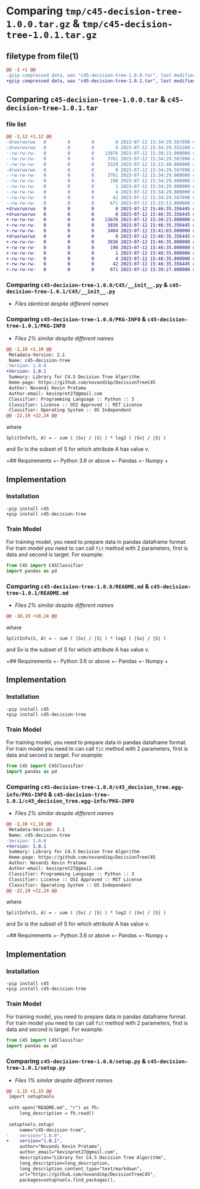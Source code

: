 # Comparing `tmp/c45-decision-tree-1.0.0.tar.gz` & `tmp/c45-decision-tree-1.0.1.tar.gz`

## filetype from file(1)

```diff
@@ -1 +1 @@
-gzip compressed data, was "c45-decision-tree-1.0.0.tar", last modified: Wed Jul 12 15:34:29 2023, max compression
+gzip compressed data, was "c45-decision-tree-1.0.1.tar", last modified: Wed Jul 12 15:46:35 2023, max compression
```

## Comparing `c45-decision-tree-1.0.0.tar` & `c45-decision-tree-1.0.1.tar`

### file list

```diff
@@ -1,12 +1,12 @@
-drwxrwxrwx   0        0        0        0 2023-07-12 15:34:29.567898 c45-decision-tree-1.0.0/
-drwxrwxrwx   0        0        0        0 2023-07-12 15:34:29.552260 c45-decision-tree-1.0.0/C45/
--rw-rw-rw-   0        0        0    13676 2023-07-12 15:30:23.000000 c45-decision-tree-1.0.0/C45/__init__.py
--rw-rw-rw-   0        0        0     3761 2023-07-12 15:34:29.567898 c45-decision-tree-1.0.0/PKG-INFO
--rw-rw-rw-   0        0        0     3329 2023-07-12 15:13:40.000000 c45-decision-tree-1.0.0/README.md
-drwxrwxrwx   0        0        0        0 2023-07-12 15:34:29.567898 c45-decision-tree-1.0.0/c45_decision_tree.egg-info/
--rw-rw-rw-   0        0        0     3761 2023-07-12 15:34:29.000000 c45-decision-tree-1.0.0/c45_decision_tree.egg-info/PKG-INFO
--rw-rw-rw-   0        0        0      198 2023-07-12 15:34:29.000000 c45-decision-tree-1.0.0/c45_decision_tree.egg-info/SOURCES.txt
--rw-rw-rw-   0        0        0        1 2023-07-12 15:34:29.000000 c45-decision-tree-1.0.0/c45_decision_tree.egg-info/dependency_links.txt
--rw-rw-rw-   0        0        0        4 2023-07-12 15:34:29.000000 c45-decision-tree-1.0.0/c45_decision_tree.egg-info/top_level.txt
--rw-rw-rw-   0        0        0       42 2023-07-12 15:34:29.567898 c45-decision-tree-1.0.0/setup.cfg
--rw-rw-rw-   0        0        0      671 2023-07-12 15:23:13.000000 c45-decision-tree-1.0.0/setup.py
+drwxrwxrwx   0        0        0        0 2023-07-12 15:46:35.356445 c45-decision-tree-1.0.1/
+drwxrwxrwx   0        0        0        0 2023-07-12 15:46:35.356445 c45-decision-tree-1.0.1/C45/
+-rw-rw-rw-   0        0        0    13676 2023-07-12 15:30:23.000000 c45-decision-tree-1.0.1/C45/__init__.py
+-rw-rw-rw-   0        0        0     3836 2023-07-12 15:46:35.356445 c45-decision-tree-1.0.1/PKG-INFO
+-rw-rw-rw-   0        0        0     3404 2023-07-12 15:41:03.000000 c45-decision-tree-1.0.1/README.md
+drwxrwxrwx   0        0        0        0 2023-07-12 15:46:35.356445 c45-decision-tree-1.0.1/c45_decision_tree.egg-info/
+-rw-rw-rw-   0        0        0     3836 2023-07-12 15:46:35.000000 c45-decision-tree-1.0.1/c45_decision_tree.egg-info/PKG-INFO
+-rw-rw-rw-   0        0        0      198 2023-07-12 15:46:35.000000 c45-decision-tree-1.0.1/c45_decision_tree.egg-info/SOURCES.txt
+-rw-rw-rw-   0        0        0        1 2023-07-12 15:46:35.000000 c45-decision-tree-1.0.1/c45_decision_tree.egg-info/dependency_links.txt
+-rw-rw-rw-   0        0        0        4 2023-07-12 15:46:35.000000 c45-decision-tree-1.0.1/c45_decision_tree.egg-info/top_level.txt
+-rw-rw-rw-   0        0        0       42 2023-07-12 15:46:35.356445 c45-decision-tree-1.0.1/setup.cfg
+-rw-rw-rw-   0        0        0      671 2023-07-12 15:39:27.000000 c45-decision-tree-1.0.1/setup.py
```

### Comparing `c45-decision-tree-1.0.0/C45/__init__.py` & `c45-decision-tree-1.0.1/C45/__init__.py`

 * *Files identical despite different names*

### Comparing `c45-decision-tree-1.0.0/PKG-INFO` & `c45-decision-tree-1.0.1/PKG-INFO`

 * *Files 2% similar despite different names*

```diff
@@ -1,10 +1,10 @@
 Metadata-Version: 2.1
 Name: c45-decision-tree
-Version: 1.0.0
+Version: 1.0.1
 Summary: Library for C4.5 Decision Tree Algorithm
 Home-page: https://github.com/novandikp/DecisionTreeC45
 Author: Novandi Kevin Pratama
 Author-email: kevinpret27@gmail.com
 Classifier: Programming Language :: Python :: 3
 Classifier: License :: OSI Approved :: MIT License
 Classifier: Operating System :: OS Independent
@@ -22,19 +22,24 @@
 ```
 where
 ```
 SplitInfo(S, A) = - sum ( |Sv| / |S| ) * log2 ( |Sv| / |S| )
 ```
 and Sv is the subset of S for which attribute A has value v.
 
+## Requirements
+- Python 3.6 or above
+- Pandas
+- Numpy
+
 ## Implementation
 
 ### Installation
 ```
-pip install c45
+pip install c45-decision-tree
 ```
 
 ### Train Model
 For training model, you need to prepare data in pandas dataframe format. For train model you need to can call `fit` method with 2 parameters, first is data and second is target. For example:
 ```python
 from C45 import C45Classifier
 import pandas as pd
```

### Comparing `c45-decision-tree-1.0.0/README.md` & `c45-decision-tree-1.0.1/README.md`

 * *Files 2% similar despite different names*

```diff
@@ -10,19 +10,24 @@
 ```
 where
 ```
 SplitInfo(S, A) = - sum ( |Sv| / |S| ) * log2 ( |Sv| / |S| )
 ```
 and Sv is the subset of S for which attribute A has value v.
 
+## Requirements
+- Python 3.6 or above
+- Pandas
+- Numpy
+
 ## Implementation
 
 ### Installation
 ```
-pip install c45
+pip install c45-decision-tree
 ```
 
 ### Train Model
 For training model, you need to prepare data in pandas dataframe format. For train model you need to can call `fit` method with 2 parameters, first is data and second is target. For example:
 ```python
 from C45 import C45Classifier
 import pandas as pd
```

### Comparing `c45-decision-tree-1.0.0/c45_decision_tree.egg-info/PKG-INFO` & `c45-decision-tree-1.0.1/c45_decision_tree.egg-info/PKG-INFO`

 * *Files 2% similar despite different names*

```diff
@@ -1,10 +1,10 @@
 Metadata-Version: 2.1
 Name: c45-decision-tree
-Version: 1.0.0
+Version: 1.0.1
 Summary: Library for C4.5 Decision Tree Algorithm
 Home-page: https://github.com/novandikp/DecisionTreeC45
 Author: Novandi Kevin Pratama
 Author-email: kevinpret27@gmail.com
 Classifier: Programming Language :: Python :: 3
 Classifier: License :: OSI Approved :: MIT License
 Classifier: Operating System :: OS Independent
@@ -22,19 +22,24 @@
 ```
 where
 ```
 SplitInfo(S, A) = - sum ( |Sv| / |S| ) * log2 ( |Sv| / |S| )
 ```
 and Sv is the subset of S for which attribute A has value v.
 
+## Requirements
+- Python 3.6 or above
+- Pandas
+- Numpy
+
 ## Implementation
 
 ### Installation
 ```
-pip install c45
+pip install c45-decision-tree
 ```
 
 ### Train Model
 For training model, you need to prepare data in pandas dataframe format. For train model you need to can call `fit` method with 2 parameters, first is data and second is target. For example:
 ```python
 from C45 import C45Classifier
 import pandas as pd
```

### Comparing `c45-decision-tree-1.0.0/setup.py` & `c45-decision-tree-1.0.1/setup.py`

 * *Files 1% similar despite different names*

```diff
@@ -1,15 +1,15 @@
 import setuptools
 
 with open("README.md", "r") as fh:
     long_description = fh.read()
 
 setuptools.setup(
     name="c45-decision-tree",
-    version="1.0.0",
+    version="1.0.1",
     author="Novandi Kevin Pratama",
     author_email="kevinpret27@gmail.com",
     description="Library for C4.5 Decision Tree Algorithm",
     long_description=long_description,
     long_description_content_type="text/markdown",
     url="https://github.com/novandikp/DecisionTreeC45",
     packages=setuptools.find_packages(),
```

